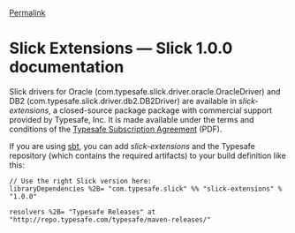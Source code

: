 
[Permalink](http://slick.typesafe.com/doc/1.0.0/extensions.html "Permalink to Slick Extensions — Slick 1.0.0 documentation")

# Slick Extensions — Slick 1.0.0 documentation

Slick drivers for Oracle (com.typesafe.slick.driver.oracle.OracleDriver) and DB2 (com.typesafe.slick.driver.db2.DB2Driver) are available in *slick-extensions*, a closed-source package package with commercial support provided by Typesafe, Inc. It is made available under the terms and conditions of the [Typesafe Subscription Agreement][1] (PDF).

If you are using [sbt][2], you can add *slick-extensions* and the Typesafe repository (which contains the required artifacts) to your build definition like this:

    // Use the right Slick version here:
    libraryDependencies %2B= "com.typesafe.slick" %% "slick-extensions" % "1.0.0"
    
    resolvers %2B= "Typesafe Releases" at "http://repo.typesafe.com/typesafe/maven-releases/"

 [1]: http://typesafe.com/public/legal/TypesafeSubscriptionAgreement-v1.pdf
 [2]: http://www.scala-sbt.org/  
